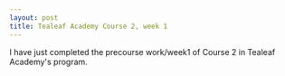 ```yaml
---
layout: post
title: Tealeaf Academy Course 2, week 1 
---
```


I have just completed the precourse work/week1 of Course 2 in Tealeaf Academy's program.
